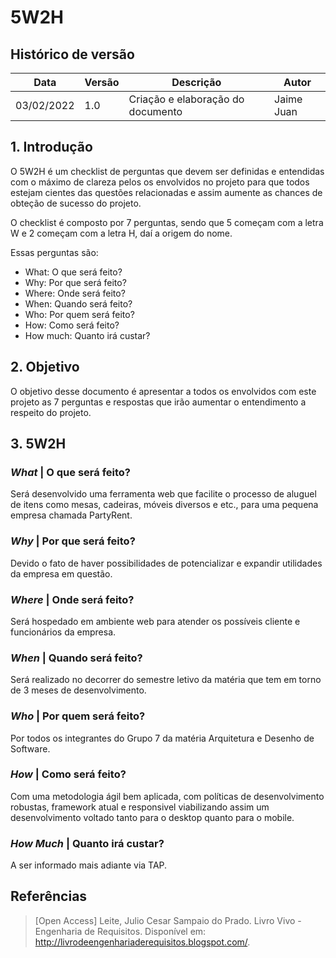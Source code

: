 # 5W2H

## Histórico de versão
|Data |Versão |Descrição| Autor|
|--- |--- |--- |--- |
| 03/02/2022 | 1.0 | Criação e elaboração do documento | Jaime Juan

## 1. Introdução
O 5W2H é um checklist de perguntas que devem ser definidas e entendidas com o máximo de clareza pelos os envolvidos no projeto para que todos estejam cientes das questões relacionadas e assim aumente as chances de obteção de sucesso do projeto.

O checklist é composto por 7 perguntas, sendo que 5 começam com a letra W e 2 começam com a letra H, daí a origem do nome.

Essas perguntas são:

- What: O que será feito?
- Why: Por que será feito?
- Where: Onde será feito?
- When: Quando será feito?
- Who: Por quem será feito?
- How: Como será feito?
- How much: Quanto irá custar?

## 2. Objetivo
O objetivo desse documento é apresentar a todos os envolvidos com este projeto as 7 perguntas e respostas que irão aumentar o entendimento a respeito do projeto.

## 3. 5W2H
### _What_ | O que será feito?
Será desenvolvido uma ferramenta web que facilite o processo de aluguel de itens como mesas, cadeiras, móveis diversos e etc., para uma pequena empresa chamada PartyRent.

### _Why_ | Por que será feito?
Devido o fato de haver possibilidades de potencializar e expandir utilidades da empresa em questão.

### _Where_ | Onde será feito?
Será hospedado em ambiente web para atender os possíveis cliente e funcionários da empresa.

### _When_ | Quando será feito?
Será realizado no decorrer do semestre letivo da matéria que tem em torno de 3 meses de desenvolvimento.

### _Who_ | Por quem será feito?
Por todos os integrantes do Grupo 7 da matéria Arquitetura e Desenho de Software.

### _How_ | Como será feito?
Com uma metodologia ágil bem aplicada, com políticas de desenvolvimento robustas, framework atual e responsivel viabilizando assim um desenvolvimento voltado tanto para o desktop quanto para o mobile.

### _How Much_ | Quanto irá custar?
A ser informado mais adiante via TAP.

## Referências
> [Open Access] Leite, Julio Cesar Sampaio do Prado. Livro Vivo - Engenharia de Requisitos. Disponível em: <http://livrodeengenhariaderequisitos.blogspot.com/>.